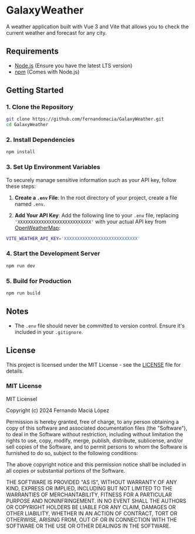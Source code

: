 # GalaxyWeather

A weather application built with Vue 3 and Vite that allows you to check the current weather and forecast for any city.


## Requirements

- [Node.js](https://nodejs.org/) (Ensure you have the latest LTS version)
- [npm](https://www.npmjs.com/) (Comes with Node.js)

## Getting Started

### 1. Clone the Repository

```sh
git clone https://github.com/fernandomacia/GalaxyWeather.git
cd GalaxyWeather
```

### 2. Install Dependencies

```sh
npm install
```

### 3. Set Up Environment Variables

To securely manage sensitive information such as your API key, follow these steps:

1. **Create a `.env` File**: In the root directory of your project, create a file named `.env`.

2. **Add Your API Key**: Add the following line to your `.env` file, replacing `'XXXXXXXXXXXXXXXXXXXXXXXXXXXX'` with your actual API key from [OpenWeatherMap](https://openweathermap.org):

```sh
VITE_WEATHER_API_KEY='XXXXXXXXXXXXXXXXXXXXXXXXXXXX'
```


### 4. Start the Development Server

```sh
npm run dev
```

### 5. Build for Production

```sh
npm run build
```


## Notes

- The `.env` file should never be committed to version control. Ensure it's included in your `.gitignore`.

## License

This project is licensed under the MIT License - see the [LICENSE](LICENSE) file for details.

### MIT License

MIT Licensel

Copyright (c) 2024 Fernando Maciá López

Permission is hereby granted, free of charge, to any person obtaining a copy of this software and associated documentation files (the "Software"), to deal in the Software without restriction, including without limitation the rights to use, copy, modify, merge, publish, distribute, sublicense, and/or sell copies of the Software, and to permit persons to whom the Software is furnished to do so, subject to the following conditions:

The above copyright notice and this permission notice shall be included in all copies or substantial portions of the Software.

THE SOFTWARE IS PROVIDED "AS IS", WITHOUT WARRANTY OF ANY KIND, EXPRESS OR IMPLIED, INCLUDING BUT NOT LIMITED TO THE WARRANTIES OF MERCHANTABILITY, FITNESS FOR A PARTICULAR PURPOSE AND NONINFRINGEMENT. IN NO EVENT SHALL THE AUTHORS OR COPYRIGHT HOLDERS BE LIABLE FOR ANY CLAIM, DAMAGES OR OTHER LIABILITY, WHETHER IN AN ACTION OF CONTRACT, TORT OR OTHERWISE, ARISING FROM, OUT OF OR IN CONNECTION WITH THE SOFTWARE OR THE USE OR OTHER DEALINGS IN THE SOFTWARE.


